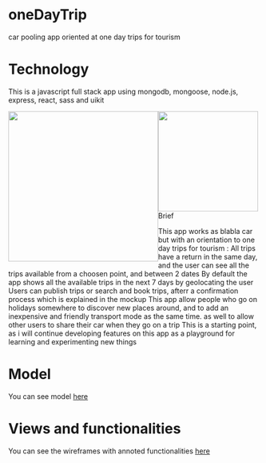 # oneDayTrip
car pooling app oriented at one day trips for tourism

# Technology
This is a javascript full stack app using mongodb, mongoose, node.js, express, react, sass and uikit
<br>

<img src="https://www.codejobs.biz/public/images/blog/original/f25dbdd3b4e25c4.png" width="300" style="float: left;" >
<img src="https://d2eip9sf3oo6c2.cloudfront.net/tags/images/000/000/359/landscape/expressjslogo.png" width="200" style="float: left; >
<img src="https://upload.wikimedia.org/wikipedia/commons/thumb/a/a7/React-icon.svg/1280px-React-icon.svg.png" width="200" style="float: left;>


# Brief
This app works as blabla car but with an orientation to one day trips for tourism : 
All trips have a return in the same day, and the user can see all the trips available from a choosen point, and between 2 dates
By default the app shows all the available trips in the next 7 days by geolocating the user
Users can publish trips or search and book trips, afterr a confirmation process which is explained in the mockup
This app allow people who go on holidays somewhere to discover new places around, and to add an inexpensive and friendly transport mode as the same time.
as well to allow other users to share their car when they go on a trip
This is a starting point, as i will continue developing features on this app as a playground for learning and experimenting new things

# Model
You can see model [here](https://github.com/alexadark/oneDayTrip/blob/master/model.jpg)

# Views and functionalities
You can see the wireframes with annoted functionalities [here](https://github.com/alexadark/oneDayTrip/blob/master/OneDayTrip.pdf)
